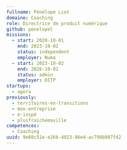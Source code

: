 ```yaml
---
fullname: Pénélope Liot
domaine: Coaching
role: Directrice de produit numérique
github: penelopel
missions:
  - start: 2020-10-01
    end: 2023-10-02
    status: independent
    employer: Numa
  - start: 2023-10-02
    end: 2026-10-01
    status: admin
    employer: DITP
startups:
  - agora
previously:
  - territoires-en-transitions
  - mon-entreprise
  - e-inspé
  - plusfraichemaville
competences:
  - Coaching
uuid: 9e88c51e-e26b-4923-86e4-ac798b807fd2
---
```

